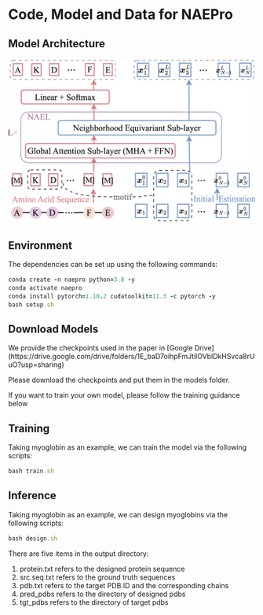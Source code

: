 <h1>Code, Model and Data for NAEPro</h1>

<h2>Model Architecture</h2>

![image](https://github.com/JocelynSong/NAEPro/raw/main/NAEPro_model.png)


<h2>Environment</h2>
The dependencies can be set up using the following commands:

```ruby
conda create -n naepro python=3.8 -y 
conda activate naepro 
conda install pytorch=1.10.2 cudatoolkit=11.3 -c pytorch -y 
bash setup.sh 
```

<h2>Download Models</h2>
We provide the checkpoints used in the paper in [Google Drive](https://drive.google.com/drive/folders/1E_baD7oihpFmJtilOVblDkHSvca8rUuO?usp=sharing) 

Please download the checkpoints and put them in the models folder. 

If you want to train your own model, please follow the training guidance below

<h2>Training</h2>
Taking myoglobin as an example, we can train the model via the following scripts:

```ruby
bash train.sh
```

<h2>Inference</h2>
Taking myoglobin as an example, we can design myoglobins via the following scripts:

```ruby
bash design.sh
```

There are five items in the output directory:

1. protein.txt refers to the designed protein sequence
2. src.seq.txt refers to the ground truth sequences
3. pdb.txt refers to the target PDB ID and the corresponding chains
4. pred_pdbs refers to the directory of designed pdbs
5. tgt_pdbs refers to the directory of target pdbs



